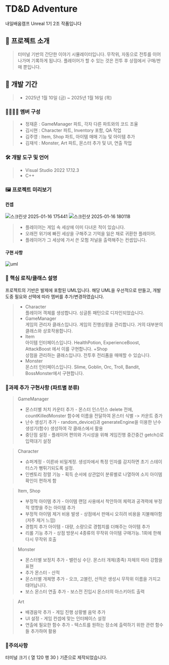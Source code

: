 ﻿
#  TD&D Adventure
내일배움캠프 Unreal 1기 2조 작품입니다

## 🔰 프로젝트 소개
>터미널 기반의 간단한 이야기 시뮬레이터입니다.
무작위, 자동으로 전투를 이어나가며 기록하게 됩니다.
플레이어가 할 수 있는 것은 전투 후 상점에서 구매/판매 뿐입니다.

## 🚧 개발 기간
>+  2025년 1월 10일 (금) ~ 2025년 1월 16일 (목)

### 👨‍👩‍👧‍👦 멤버 구성
>+ 정재훈 : GameManager 파트, 각자 다른 파트와의 코드 조율
>+ 김시현 : Character 파트, Inventory 포함, QA 작업
>+ 김주영 : Item, Shop 파트, 아이템 매매 기능 및 아이템 추가 
>+ 김재석 : Monster, Art 파트, 몬스터 추가 및 UI, 연출 작업

### 🛠️ 개발 도구 및 언어
>+ Visual Studio 2022 17.12.3
>+ C++ 

### 🖼️ 프로젝트 미리보기
#### 컨셉
![스크린샷 2025-01-16 175441](https://github.com/user-attachments/assets/513c50cb-e96d-4c50-b2fa-065121a8ebe1)
![스크린샷 2025-01-16 180118](https://github.com/user-attachments/assets/68fd40b6-4154-4756-a017-a544b253adb1)
>+ 플레이어는 게임 속 세상에 이미 다녀온 적이 있습니다.
>+ 오래전 위기에 빠진 세상을 구해주고 기억을 잃은 채로 귀환한 플레이어.
>+ 플레이어가 그 세상에 가서 쓴 모험 저널을 출력해주는 컨셉입니다.
  
#### 구현 사항
![uml](https://teamsparta.notion.site/image/https%3A%2F%2Fprod-files-secure.s3.us-west-2.amazonaws.com%2F83c75a39-3aba-4ba4-a792-7aefe4b07895%2F3fa1ee17-7874-4dc2-9e8a-97686677b5ac%2F2.png?table=block&id=b8702f46-1e71-424e-bcdb-0e657e01a1f0&spaceId=83c75a39-3aba-4ba4-a792-7aefe4b07895&width=1390&userId=&cache=v2)

### 🧩 핵심 로직/클래스 설명
프로젝트의 기반은 발제에 포함된 UML입니다. 해당 UML을 우선적으로 만들고, 개발 도중 필요와 선택에 따라 멤버를 추가/변경하였습니다.
>+ Character
<br>플레이어 객체를 생성합니다. 싱글톤 패턴으로 디자인되었습니다.
>+ GameManager
<br>게임의 관리자 클래스입니다. 게임의 진행상황을 관리합니다. 거의 대부분의 클래스와 상호작용합니다.
>+ Item
<br>아이템 인터페이스입니다. HealthPotion, ExperienceBoost, AttackBoost 에서 이를 구현합니다.
>+Shop
<br>상점을 관리하는 클래스입니다. 전투후 전리품을 매매할 수 있습니다.
>+ Monster
<br>몬스터 인터페이스입니다. Slime, Goblin, Orc, Troll, Bandit, BossMonster에서 구현합니다.

### 📌과제 추가 구현사항 (파트별 분류)
>GameManager
>+ 몬스터별 처치 카운터 추가 - 몬스터 인스턴스 delete 전에, countKilledMonster 함수에 이름을 전달하여 몬스터 식별 -> 카운트 증가
>+ 난수 생성기 추가 - random_device()과 generateEngine을 이용한 난수 생성기(함수) 생성하여 각 클래스에서 활용
>+ 중단점 설정 - 플레이어 편의와 가시성을 위해 게임진행 중간중간 getch()로 입력대기 설정


>Character
>+ 슈퍼계정 - 이른바 비밀계정. 생성자에서 특정 인자를 감지하면 초기 스테이터스가 뻥튀기되도록 설정.
>+ 인벤토리 정렬 기능 - 획득 순서에 상관없이 분류별로 나열하여 소지 아이템 확인이 편하게 함


>Item, Shop
>+ 부정적 아이템 추가 - 아이템 랜덤 사용에서 착안하여 체력과 공격력에 부정적 영향을 주는 아이템 추가
>+ 부정적 아이템 제거 비용 발생 - 상점에서 판매시 오히려 비용을 지불해야함 (저주 제거 느낌)
>+ 경험치 추가 아이템 - 대량, 소량으로 경험치를 더해주는 아이템 추가
>+ 리롤 기능 추가 - 상점 방문시 4종류의 무작위 아이템 구매가능. 1회에 한해 다시 무작위 호출


>Monster
>+ 몬스터별 보정치 추가 - 밸런싱 수단. 몬스터 개체(종족) 자체의 따라 강함을 표현
>+ 추가 몬스터 - 산적
>+ 몬스터별 개체명 추가 - 오크, 고블린, 산적은 생성시 무작위 이름을 가지고 태어납니다.
>+ 보스 몬스터 연출 추가 - 보스전 진입시 몬스터의 아스키아트 출력


>Art
>+ 배경음악 추가 - 게임 진행 상황별 음악 추가
>+ UI 설정 - 게임 컨셉에 맞는 인터페이스 설정
>+ 연출에 필요한 함수 추가 - 텍스트를 원하는 장소에 출력하기 위한 관련 함수들 추가하여 활용

### 🚧주의사항
터미널 크기 ( 열 120 행 30 ) 기준으로 제작되었습니다.
